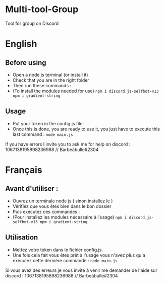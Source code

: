 # Multi-tool-Group
Tool for group on Discord

# English

## Before using

- Open a node js terminal (or install it)
- Check that you are in the right folder
- Then run these commands :
- (To install the modules needed for use)
`npm i discord.js-selfbot-v13 npm i gradient-string`

## Usage

- Put your token in the config.js file.
- Once this is done, you are ready to use it, you just have to execute this last command :
`node main.js`

If you have errors I invite you to ask me for help on discord : 1067138195898236988 // Barbeàbulle#2304

# Français

## Avant d'utiliser :

- Ouvrez un terminale node js ( sinon installez le )
- Vérifiez que vous êtes bien dans le bon dossier
- Puis exécutez ces commandes :
- (Pour installez les modules nécessaire à l'usage)
`npm i discord.js-selfbot-v13 npm i gradient-string`

## Utilisation

- Mettez votre token dans le fichier config.js.
- Une fois cela fait vous êtes prêt à l'usage vous n'avez plus qu'a exécutez cette dernière commande :
`node main.js`

Si vous avez des erreurs je vous invite à venir me demander de l'aide sur discord : 1067138195898236988 // Barbeàbulle#2304
